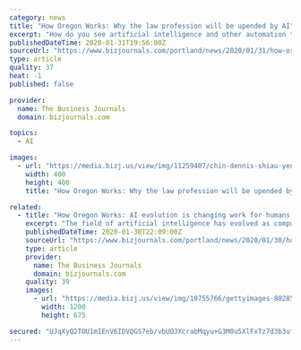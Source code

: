 ```yaml
---
category: news
title: "How Oregon Works: Why the law profession will be upended by AI"
excerpt: "How do you see artificial intelligence and other automation trends affecting your industry? Technology is changing how we practice and how we work with clients on legal issues. One of the most costly aspects of engaging a lawyer is the cost of reviewing thousands of documents — whether it’s an M&A transaction in due diligence or it’s litigation — and AI technology now allows for the review of these documents in a much more efficient and cost-effective way."
publishedDateTime: 2020-01-31T19:56:00Z
sourceUrl: "https://www.bizjournals.com/portland/news/2020/01/31/how-oregon-works-why-the-law-profession-will-be.html"
type: article
quality: 37
heat: -1
published: false

provider:
  name: The Business Journals
  domain: bizjournals.com

topics:
  - AI

images:
  - url: "https://media.bizj.us/view/img/11259407/chin-dennis-shiau-yen*400xx1200-1200-0-0.jpg"
    width: 400
    height: 400
    title: "How Oregon Works: Why the law profession will be upended by AI"

related:
  - title: "How Oregon Works: AI evolution is changing work for humans and machines"
    excerpt: "The field of artificial intelligence has evolved as computing and storage prices have come down and the amount of data created by smart devices has gone up. Infrastructure from Google Cloud and Amazon Web Services and other tech giants mean more people now have access."
    publishedDateTime: 2020-01-30T22:09:00Z
    sourceUrl: "https://www.bizjournals.com/portland/news/2020/01/30/how-oregon-works-ai-evolution-is-changing-work-for.html"
    type: article
    provider:
      name: The Business Journals
      domain: bizjournals.com
    quality: 39
    images:
      - url: "https://media.bizj.us/view/img/10755766/gettyimages-802851578*1200xx5000-2813-0-290.jpg"
        width: 1200
        height: 675

secured: "UJqXyQ2TOU1mIEnV6IDVQGS7eb/vbUOJXcrabMqyu+G3M0u5XlFxTz7d3b3ufx9TccWwx6Oh4yRKAaYR9JfEzgZiucF+mnQfL0nFIQklQv0gPGZfknwOqABdx7S/dDFGp0X1wWEtxgTHBj4t078NV0mDBvTH5XDlsM1J28yMzLoe5YPEIiBmIjA6xONnzNqcvHUF5cYnCIthynxqB5gLtLVjq/Zat3dCSCcjnA0BV0SLtRg/lkf53DfBFQQEMbQIrL9rEsqHwJdJ6976HDCJKRA1E8Xa+t8wO3kX6iyDQ+jYw+r2CzwYDiPXHID/Kzrk;rJl9fYs9AekLcTrZOjybzQ=="
---
```


